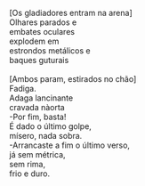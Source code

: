 [Os gladiadores entram na arena]
\
Olhares parados e
\
embates oculares
\
explodem em
\
estrondos metálicos e
\
baques guturais
\
\
[Ambos param, estirados no chão]
\
Fadiga.
\
Adaga lancinante
\
cravada nàorta
\
-Por fim, basta!
\
É dado o último golpe,
\
mísero, nada sobra.
\
-Arrancaste a fim o último verso,
\
já sem métrica,
\
sem rima,
\
frio e duro.
